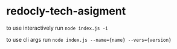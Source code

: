 # redocly-tech-asigment

to use interactively run `node index.js -i`

to use cli args run `node index.js --name={name} --vers={version}`
